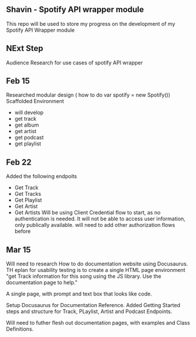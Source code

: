 ## Shavin - Spotify API wrapper module
This repo will be used to store my progress on the development of my Spotify API Wrapper module

## NExt Step 
Audience Research for use cases of spotify API wrapper

## Feb 15
Researched modular design ( how to do var spotify = new Spotify())
Scaffolded Environment
- will develop 
 - get track
 - get album
 - get artist
 - get podcast
 - get playlist

## Feb 22
Added the following endpoits
- Get Track
- Get Tracks
- Get Playlist
- Get Artist
- Get Artists
Will be using Client Credential flow to start, as no authentication is needed. It will not be able to access user information, only publically available.
will need to add other authorization flows before 

## Mar 15
Will need to research How to do documentation website using Docusaurus. TH eplan for usability testing
is to create a single HTML page environment "get Track information for this song using the JS library. Use the documentation page to help."

A single page, with prompt and text box that looks like code.

Setup Docusaurus for Documentation Reference. Added Getting Started steps and structure for Track, PLaylist, Artist and Podcast Endpoints.

Will need to futher flesh out documentation pages, with examples and Class Definitions.